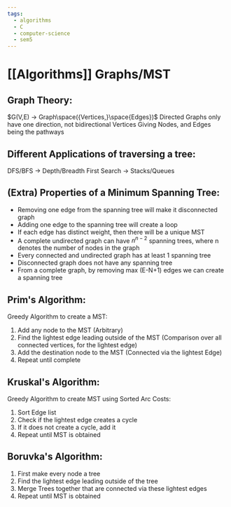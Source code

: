 ```yaml
---
tags:
  - algorithms
  - C
  - computer-science
  - sem5
---
```

# [[Algorithms]] Graphs/MST

## Graph Theory:
$G(V,E) -> Graph\space({Vertices,}\space{Edges})$ 
Directed Graphs only have one direction, not bidirectional
Vertices Giving Nodes, and Edges being the pathways
## Different Applications of traversing a tree:
DFS/BFS -> Depth/Breadth First Search -> Stacks/Queues

## (Extra) Properties of a Minimum Spanning Tree:
- Removing one edge from the spanning tree will make it disconnected graph
- Adding one edge to the spanning tree will create a loop
- If each edge has distinct weight, then there will be a unique MST
- A complete undirected graph can have $n^{n-2}$ spanning trees, where n denotes the number of nodes in the graph
- Every connected and undirected graph has at least 1 spanning tree
- Disconnected graph does not have any spanning tree
- From a complete graph, by removing max (E-N+1) edges we can create a spanning tree

## Prim's Algorithm:

Greedy Algorithm to create a MST:
1. Add any node to the MST (Arbitrary)
2. Find the lightest edge leading outside of the MST (Comparison over all connected vertices, for the lightest edge)
3. Add the destination node to the MST (Connected via the lightest Edge)
4. Repeat until complete

## Kruskal's Algorithm:

Greedy  Algorithm to create MST using Sorted Arc Costs:
1. Sort Edge list
2. Check if the lightest edge creates a cycle
3. If it does not create a cycle, add it
4. Repeat until MST is obtained

## Boruvka's Algorithm:

1. First make every node a tree
2. Find the lightest edge leading outside of the tree
3. Merge Trees together that are connected via these lightest edges
4. Repeat until MST is obtained
